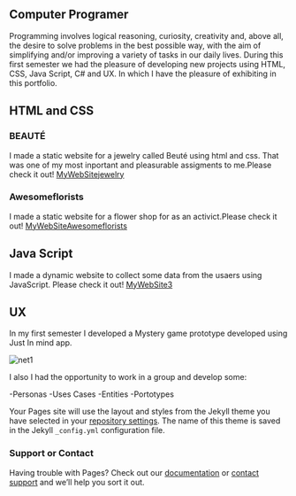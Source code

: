 ## Computer Programer 

Programming involves logical reasoning, curiosity, creativity and, above all, the desire to solve problems in the best possible way, with the aim of simplifying and/or improving a variety of tasks in our daily lives. During this first semester we had the pleasure of developing new projects using HTML, CSS, Java Script, C# and UX. In which I have the pleasure of exhibiting in this portfolio.

## HTML and CSS

### BEAUTÉ
I made a static website for a jewelry called Beuté using html and css. That was one of my most inportant and pleasurable assigments to me.Please check it out!  [MyWebSitejewelry](https://mariawaleskaoliver.github.io/MariaWaleskaOliver-BEAUT--/home.html)

### Awesomeflorists

I made a static website for a flower shop for as an activict.Please check it out!  [MyWebSiteAwesomeflorists](https://mariawaleskaoliver.github.io/Awesomeflorists/index.html) 

## Java Script 

I made a dynamic website to collect some data from the usaers using JavaScript. Please check it out! [MyWebSite3](https://mariawaleskaoliver.github.io/java3/) 

## UX
In my first semester I developed a Mystery game prototype developed using Just In mind app.

![net1](https://user-images.githubusercontent.com/102097554/159825579-52af75a8-d46f-4aed-b834-08ff03020428.png)

I also I had the opportunity to work in a group and develop some:

-Personas 
-Uses Cases
-Entities
-Portotypes 







Your Pages site will use the layout and styles from the Jekyll theme you have selected in your [repository settings](https://github.com/MariaWaleskaOliver/MariaWaleskaOliver-mariaoliveira.github.io/settings/pages). The name of this theme is saved in the Jekyll `_config.yml` configuration file.

### Support or Contact



Having trouble with Pages? Check out our [documentation](https://docs.github.com/categories/github-pages-basics/) or [contact support](https://support.github.com/contact) and we’ll help you sort it out.



